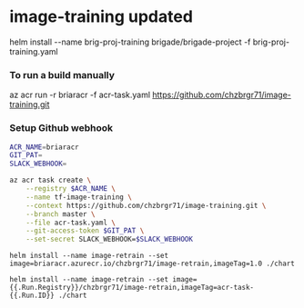 # image-training updated

helm install --name brig-proj-training brigade/brigade-project -f brig-proj-training.yaml

### To run a build manually
az acr run -r briaracr -f acr-task.yaml https://github.com/chzbrgr71/image-training.git

### Setup Github webhook

```bash
ACR_NAME=briaracr    
GIT_PAT=
SLACK_WEBHOOK=

az acr task create \
    --registry $ACR_NAME \
    --name tf-image-training \
    --context https://github.com/chzbrgr71/image-training.git \
    --branch master \
    --file acr-task.yaml \
    --git-access-token $GIT_PAT \
    --set-secret SLACK_WEBHOOK=$SLACK_WEBHOOK
```

```
helm install --name image-retrain --set image=briaracr.azurecr.io/chzbrgr71/image-retrain,imageTag=1.0 ./chart

helm install --name image-retrain --set image={{.Run.Registry}}/chzbrgr71/image-retrain,imageTag=acr-task-{{.Run.ID}} ./chart
```